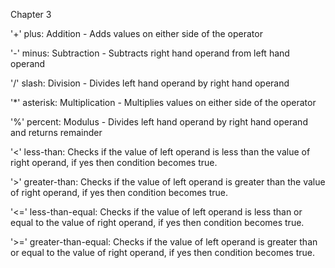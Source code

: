 Chapter 3

'+' plus:  Addition - Adds values on either side of the operator

'-' minus:  Subtraction - Subtracts right hand operand from left hand operand

'/' slash:  Division - Divides left hand operand by right hand operand

'*' asterisk:  Multiplication - Multiplies values on either side of the operator

'%' percent:  Modulus - Divides left hand operand by right hand operand and returns remainder

'<' less-than:  Checks if the value of left operand is less than the value of right operand, if yes then condition becomes true.

'>' greater-than:  Checks if the value of left operand is greater than the value of right operand, if yes then condition becomes true.

'<=' less-than-equal:  Checks if the value of left operand is less than or equal to the value of right operand, if yes then condition becomes true.

'>=' greater-than-equal:  Checks if the value of left operand is greater than or equal to the value of right operand, if yes then condition becomes true.

